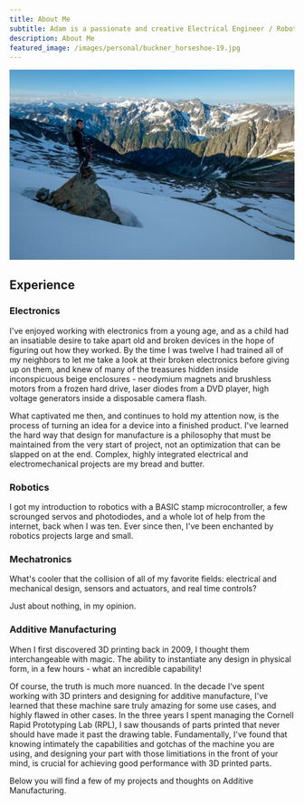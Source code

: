 ```yaml
---
title: About Me
subtitle: Adam is a passionate and creative Electrical Engineer / Roboticist from Seattle, WA.
description: About Me
featured_image: /images/personal/buckner_horseshoe-19.jpg
---
```


![](/images/personal/buckner_horseshoe-19.jpg)

## Experience

### Electronics
I've enjoyed working with electronics from a young age, and as a child had an insatiable desire to take apart old and broken devices in the hope of figuring out how they worked. By the time I was twelve I had trained all of my neighbors to let me take a look at their broken electronics before giving up on them, and knew of many of the treasures hidden inside inconspicuous beige enclosures - neodymium magnets and brushless motors from a frozen hard drive, laser diodes from a DVD player, high voltage generators inside a disposable camera flash.

What captivated me then, and continues to hold my attention now, is the process of turning an idea for a device into a finished product. I've learned the hard way that design for manufacture is a philosophy that must be maintained from the very start of project, not an optimization that can be slapped on at the end. Complex, highly integrated electrical and electromechanical projects are my bread and butter.

### Robotics
I got my introduction to robotics with a BASIC stamp microcontroller, a few scrounged servos and photodiodes, and a whole lot of help from the internet, back when I was ten. Ever since then, I've been enchanted by robotics projects large and small. 

### Mechatronics
What's cooler that the collision of all of my favorite fields: electrical and mechanical design, sensors and actuators, and real time controls? 

Just about nothing, in my opinion.


### Additive Manufacturing
When I first discovered 3D printing back in 2009, I thought them interchangeable with magic. The ability to instantiate any design in physical form, in a few hours - what an incredible capability!

Of course, the truth is much more nuanced. In the decade I've spent working with 3D printers and designing for additive manufacture, I've learned that these machine sare truly amazing for some use cases, and highly flawed in other cases. In the three years I spent managing the Cornell Rapid Prototyping Lab (RPL), I saw thousands of parts printed that never should have made it past the drawing table. Fundamentally, I've found that knowing intimately the capabilities and gotchas of the machine you are using, and designing your part with those limitiations in the front of your mind, is crucial for achieving good performance with 3D printed parts.

Below you will find a few of my projects and thoughts on Additive Manufacturing.
